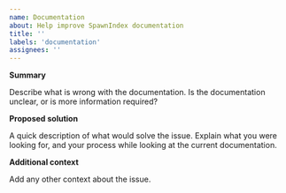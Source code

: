 ```yaml
---
name: Documentation
about: Help improve SpawnIndex documentation
title: ''
labels: 'documentation'
assignees: ''
---
```


**Summary**

Describe what is wrong with the documentation.
Is the documentation unclear, or
is more information required?

**Proposed solution**

A quick description of what would solve the issue.
Explain what you were looking for, and 
your process while looking at the current documentation.

**Additional context**

Add any other context about the issue.
